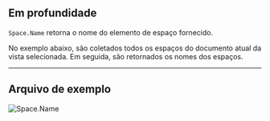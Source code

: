 ## Em profundidade
`Space.Name` retorna o nome do elemento de espaço fornecido.

No exemplo abaixo, são coletados todos os espaços do documento atual da vista selecionada. Em seguida, são retornados os nomes dos espaços.
___
## Arquivo de exemplo

![Space.Name](./Revit.Elements.Space.Name_img.jpg)
